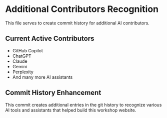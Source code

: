 # Additional Contributors Recognition

This file serves to create commit history for additional AI contributors.

## Current Active Contributors
- GitHub Copilot
- ChatGPT
- Claude
- Gemini
- Perplexity
- And many more AI assistants

## Commit History Enhancement
This commit creates additional entries in the git history to recognize various AI tools and assistants that helped build this workshop website.
